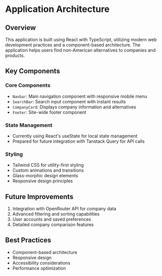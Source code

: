 # Application Architecture

## Overview
This application is built using React with TypeScript, utilizing modern web development practices and a component-based architecture. The application helps users find non-American alternatives to companies and products.

## Key Components

### Core Components
- `Navbar`: Main navigation component with responsive mobile menu
- `SearchBar`: Search input component with instant results
- `CompanyCard`: Displays company information and alternatives
- `Footer`: Site-wide footer component

### State Management
- Currently using React's useState for local state management
- Prepared for future integration with Tanstack Query for API calls

### Styling
- Tailwind CSS for utility-first styling
- Custom animations and transitions
- Glass-morphic design elements
- Responsive design principles

## Future Improvements
1. Integration with OpenRouter API for company data
2. Advanced filtering and sorting capabilities
3. User accounts and saved preferences
4. Detailed company comparison features

## Best Practices
- Component-based architecture
- Responsive design
- Accessibility considerations
- Performance optimization